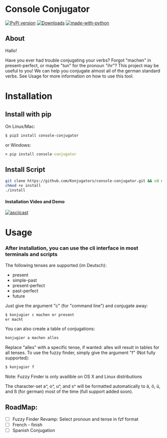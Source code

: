 # Console Conjugator

[![PyPi version](https://pypip.in/v/console-conjugator/badge.png)](https://pypi.org/project/console-conjugator/)
[![Downloads](https://static.pepy.tech/personalized-badge/console-conjugator?period=total&units=international_system&left_color=brightgreen&right_color=yellow&left_text=PyPi%20Downloads)](https://pepy.tech/project/console-conjugator)
[![made-with-python](https://img.shields.io/badge/Made%20with-Python-1f425f.svg)](https://www.python.org/)
## About
Hallo!

Have you ever had trouble conjugating your verbs? Forgot "machen" in present-perfect, or maybe "tun" for the pronoun "ihr"? 
This project may be useful to you! We can help you conjugate almost all of the german standard verbs. See Usage for more information on how to use this tool. 


# Installation

## Install with pip
On Linux/Mac:

```bash
$ pip3 install console-conjugator
```

or Windows:
```cmd
> pip install console-conjugator
```

## Install Script
```bash
git clone https://github.com/Konjugators/console-conjugator.git && cd console-conjugator/bin
chmod +x install
./install
```

#### Installation Video and Demo

[![asciicast](https://asciinema.org/a/Utrqg35SNAcpJcVunii67ZN2g.svg)](https://asciinema.org/a/Utrqg35SNAcpJcVunii67ZN2g)


# Usage
### After installation, you can use the cli interface in most terminals and scripts

The following tenses are supported (im Deutsch):
- present
- simple-past
- present-perfect
- past-perfect
- future

Just give the argument "c" (for "command line") and conjugate away:
```bash
$ konjugier c machen er present
er macht
```
You can also create a table of conjugations:
```bash
konjugier a machen alles
```
Replace "alles" with a specific tense, if wanted: alles will result in tables for all tenses.
To use the fuzzy finder, simply give the argument "f" (Not fully supported):
```bash
$ konjugier f
```
Note: Fuzzy Finder is only availible on OS X and Linux distributions

The character-set a^, o^, u^, and s^ will be formatted automatically to ä, ö, ü, and ß (for german) most of the time (full support added soon).

## RoadMap:
- [ ] Fuzzy Finder Revamp: Select pronoun and tense in fzf format
- [ ] French - finish
- [ ] Spanish Conjugation
